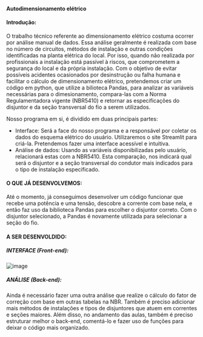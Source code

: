 #### Autodimensionamento elétrico

#### Introdução: 
O trabalho técnico referente ao dimensionamento elétrico costuma ocorrer por análise manual de dados. Essa análise geralmente é realizada com base no número de circuitos, métodos de instalação e outras condições identificadas na planta elétrica do local. Por isso, quando não realizada por profissionais a instalação está passível à riscos, que comprometem a segurança do local e da própria instalação. Com o objetivo de evitar possíveis acidentes ocasionados por desinstrução ou falha humana e facilitar o cálculo de dimensionamento elétrico, pretendemos criar um código em python, que utilize a bilioteca Pandas, para analizar as variáveis necessárias para o dimesionamento, compara-las com a Norma Regulamentadora vigente (NBR5410) e retornar as especificações do disjuntor e da seção transversal do fio a serem utilizados.

Nosso programa em si, é dividido em duas principais partes: 
  - Interface: Será a face do nosso programa e a responsável por coletar os dados do esquema elétrico do usuário. Utilizaremos o site Streamlit para criá-la. Pretendemos fazer uma interface acessível e intuitiva. 
  - Análise de dados: Usando as variáveis disponibilizadas pelo usuário, relacionará estas com a NBR5410. Esta comparação, nos indicará qual será o disjuntor e a seção transversal do condutor mais indicados para o tipo de instalação especificado. 

#### O QUE JÁ DESENVOLVEMOS:
Até o momento, já conseguimos desenvolver um código funcionar que recebe uma potência e uma tensão, descobre a corrente com base nela, e então faz uso da biblioteca Pandas para escolher o disjuntor correto. Com o disjuntor selecionado, a Pandas é novamente utilizada para selecionar a seção do fio. 

#### A SER DESENVOLDIDO:

##### INTERFACE (Front-end):
![image](https://github.com/emelyn23017/autodimensionamentoeletrico/assets/135053736/968dcd4e-403c-4dc9-87de-beb39a8ca194)


##### ANÁLISE (Back-end):
Ainda é necessário fazer uma outra análise que realize o cálculo do fator de correção com base em outras tabelas na NBR. Também é preciso adicionar mais métodos de instalações e tipos de disjuntores que atuem em correntes e seções maiores. Além disso, no andamento das aulas, também é preciso estruturar melhor o back-end, comentá-lo e fazer uso de funções para deixar o código mais organizado.
